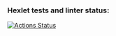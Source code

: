 ### Hexlet tests and linter status:
[![Actions Status](https://github.com/nityulam/frontend-project-44/actions/workflows/hexlet-check.yml/badge.svg)](https://github.com/nityulam/frontend-project-44/actions)
